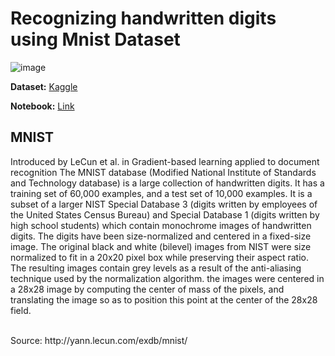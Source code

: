 # Recognizing handwritten digits using Mnist Dataset 

![image](https://github.com/Kmohamedalie/MNIST/assets/63104472/d7ae93cc-12f1-486d-a5fd-0348265b16c3)


**Dataset:** [Kaggle](https://www.kaggle.com/datasets/hojjatk/mnist-dataset)

**Notebook:** [Link]()


## MNIST
Introduced by LeCun et al. in Gradient-based learning applied to document recognition
The MNIST database (Modified National Institute of Standards and Technology database) is a large collection of handwritten digits. It has a training set of 60,000 examples, and a test set of 10,000 examples. It is a subset of a larger NIST Special Database 3 (digits written by employees of the United States Census Bureau) and Special Database 1 (digits written by high school students) which contain monochrome images of handwritten digits. The digits have been size-normalized and centered in a fixed-size image. The original black and white (bilevel) images from NIST were size normalized to fit in a 20x20 pixel box while preserving their aspect ratio. The resulting images contain grey levels as a result of the anti-aliasing technique used by the normalization algorithm. the images were centered in a 28x28 image by computing the center of mass of the pixels, and translating the image so as to position this point at the center of the 28x28 field.

<br>
Source:  http://yann.lecun.com/exdb/mnist/
